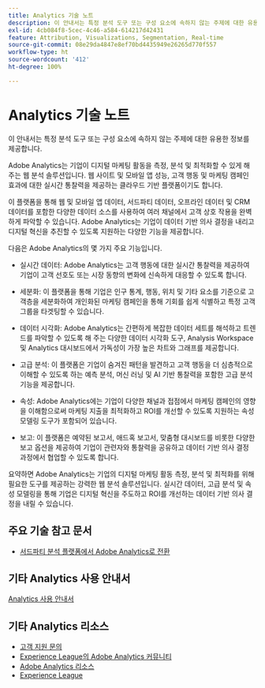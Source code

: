 ```yaml
---
title: Analytics 기술 노트
description: 이 안내서는 특정 분석 도구 또는 구성 요소에 속하지 않는 주제에 대한 유용한 정보를 제공합니다.
exl-id: 4cb084f8-5cec-4c46-a584-614217d42431
feature: Attribution, Visualizations, Segmentation, Real-time
source-git-commit: 08e29da4847e8ef70bd4435949e26265d770f557
workflow-type: ht
source-wordcount: '412'
ht-degree: 100%

---
```


# Analytics 기술 노트

이 안내서는 특정 분석 도구 또는 구성 요소에 속하지 않는 주제에 대한 유용한 정보를 제공합니다.

Adobe Analytics는 기업이 디지털 마케팅 활동을 측정, 분석 및 최적화할 수 있게 해 주는 웹 분석 솔루션입니다. 웹 사이트 및 모바일 앱 성능, 고객 행동 및 마케팅 캠페인 효과에 대한 실시간 통찰력을 제공하는 클라우드 기반 플랫폼이기도 합니다.

이 플랫폼을 통해 웹 및 모바일 앱 데이터, 서드파티 데이터, 오프라인 데이터 및 CRM 데이터를 포함한 다양한 데이터 소스를 사용하여 여러 채널에서 고객 상호 작용을 완벽하게 파악할 수 있습니다. Adobe Analytics는 기업이 데이터 기반 의사 결정을 내리고 디지털 혁신을 추진할 수 있도록 지원하는 다양한 기능을 제공합니다.

다음은 Adobe Analytics의 몇 가지 주요 기능입니다.

* 실시간 데이터: Adobe Analytics는 고객 행동에 대한 실시간 통찰력을 제공하여 기업이 고객 선호도 또는 시장 동향의 변화에 신속하게 대응할 수 있도록 합니다.

* 세분화: 이 플랫폼을 통해 기업은 인구 통계, 행동, 위치 및 기타 요소를 기준으로 고객층을 세분화하여 개인화된 마케팅 캠페인을 통해 기회를 쉽게 식별하고 특정 고객 그룹을 타겟팅할 수 있습니다.

* 데이터 시각화: Adobe Analytics는 간편하게 복잡한 데이터 세트를 해석하고 트렌드를 파악할 수 있도록 해 주는 다양한 데이터 시각화 도구, Analysis Workspace 및 Analytics 대시보드에서 가독성이 가장 높은 차트와 그래프를 제공합니다.

* 고급 분석: 이 플랫폼은 기업이 숨겨진 패턴을 발견하고 고객 행동을 더 심층적으로 이해할 수 있도록 하는 예측 분석, 머신 러닝 및 AI 기반 통찰력을 포함한 고급 분석 기능을 제공합니다.

* 속성: Adobe Analytics에는 기업이 다양한 채널과 접점에서 마케팅 캠페인의 영향을 이해함으로써 마케팅 지출을 최적화하고 ROI를 개선할 수 있도록 지원하는 속성 모델링 도구가 포함되어 있습니다.

* 보고: 이 플랫폼은 예약된 보고서, 애드혹 보고서, 맞춤형 대시보드를 비롯한 다양한 보고 옵션을 제공하여 기업이 관련자와 통찰력을 공유하고 데이터 기반 의사 결정 과정에서 협업할 수 있도록 합니다.

요약하면 Adobe Analytics는 기업의 디지털 마케팅 활동 측정, 분석 및 최적화를 위해 필요한 도구를 제공하는 강력한 웹 분석 솔루션입니다. 실시간 데이터, 고급 분석 및 속성 모델링을 통해 기업은 디지털 혁신을 주도하고 ROI를 개선하는 데이터 기반 의사 결정을 내릴 수 있습니다.


## 주요 기술 참고 문서

* [서드파티 분석 플랫폼에서 Adobe Analytics로 전환](ga-to-aa/home.md)

## 기타 Analytics 사용 안내서

[Analytics 사용 안내서](https://experienceleague.adobe.com/docs/analytics.html)

## 기타 Analytics 리소스

* [고객 지원 문의](https://experienceleague.adobe.com/?support-solution=Analytics#support)
* [Experience League의 Adobe Analytics 커뮤니티](https://experienceleaguecommunities.adobe.com/t5/adobe-analytics/ct-p/adobe-analytics-community)
* [Adobe Analytics 리소스](https://experienceleaguecommunities.adobe.com/t5/adobe-analytics-discussions/adobe-analytics-resources/m-p/276666)
* [Experience League](https://landing.adobe.com/experience-league/)
